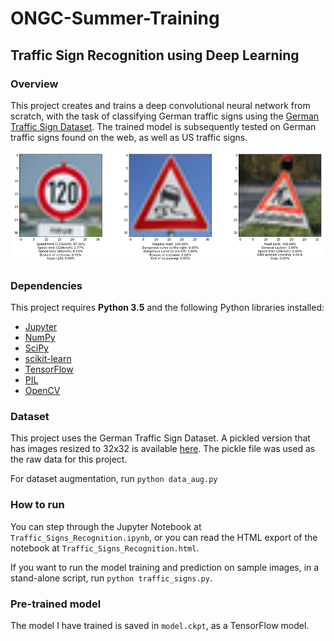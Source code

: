 # ONGC-Summer-Training

## Traffic Sign Recognition using Deep Learning

### Overview

This project creates and trains a deep convolutional neural network from scratch, with the task of classifying German traffic signs using the [German Traffic Sign Dataset](http://benchmark.ini.rub.de/?section=gtsrb&subsection=dataset). The trained model is subsequently tested on German traffic signs found on the web, as well as US traffic signs.

![img](traffic_sign.png)

### Dependencies

This project requires **Python 3.5** and the following Python libraries installed:

- [Jupyter](http://jupyter.org/)
- [NumPy](http://www.numpy.org/)
- [SciPy](https://www.scipy.org/)
- [scikit-learn](http://scikit-learn.org/)
- [TensorFlow](http://tensorflow.org)
- [PIL](http://www.pythonware.com/products/pil/)
- [OpenCV](http://opencv.org/)

### Dataset

This project uses the German Traffic Sign Dataset. A pickled version that has images resized to 32x32 is available [here](https://d17h27t6h515a5.cloudfront.net/topher/2016/October/580d53ce_traffic-sign-data/traffic-sign-data.zip). The pickle file was used as the raw data for this project.

For dataset augmentation, run `python data_aug.py`

### How to run

You can step through the Jupyter Notebook at `Traffic_Signs_Recognition.ipynb`, or you can read the HTML export of the notebook at `Traffic_Signs_Recognition.html`.

If you want to run the model training and prediction on sample images, in a stand-alone script, run `python traffic_signs.py`.

### Pre-trained model

The model I have trained is saved in `model.ckpt`, as a TensorFlow model.
